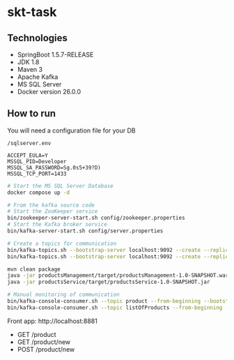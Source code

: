 # skt-task

## Technologies

- SpringBoot 1.5.7-RELEASE
- JDK 1.8
- Maven 3
- Apache Kafka
- MS SQL Server
- Docker version 26.0.0

## How to run

You will need a configuration file for your DB
```env
/sqlserver.env

ACCEPT_EULA=Y
MSSQL_PID=Developer
MSSQL_SA_PASSWORD=Sg.0s5+39?D)
MSSQL_TCP_PORT=1433
```

```bash
# Start the MS SQL Server Database
docker compose up -d

# From the kafka source code
# Start the ZooKeeper service
bin/zookeeper-server-start.sh config/zookeeper.properties
# Start the Kafka broker service
bin/kafka-server-start.sh config/server.properties

# Create a topics for communication
bin/kafka-topics.sh --bootstrap-server localhost:9092 --create --replication-factor 1 --partitions 1 --topic product
bin/kafka-topics.sh --bootstrap-server localhost:9092 --create --replication-factor 1 --partitions 1 --topic listOfProducts

mvn clean package
java -jar productsManagement/target/productsManagement-1.0-SNAPSHOT.war
java -jar productsService/target/productsService-1.0-SNAPSHOT.jar 

# Manual monitoring of communication
bin/kafka-console-consumer.sh --topic product --from-beginning --bootstrap-server localhost:9092
bin/kafka-console-consumer.sh --topic listOfProducts --from-beginning --bootstrap-server localhost:9092
```

Front app: http://localhost:8881
- GET  /product
- GET  /product/new
- POST /product/new


